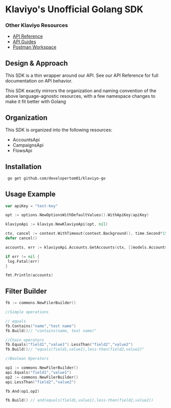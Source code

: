 # Klaviyo's Unofficial Golang SDK

### Other Klaviyo Resources

- [API Reference](https://developers.klaviyo.com/en/v2024-02-15/reference/)
- [API Guides](https://developers.klaviyo.com/en/v2024-02-15/docs)
- [Postman Workspace](https://www.postman.com/klaviyo/workspace/klaviyo-developers)

## Design & Approach

This SDK is a thin wrapper around our API. See our API Reference for full documentation on API behavior.

This SDK exactly mirrors the organization and naming convention of the above language-agnostic resources, with a few namespace changes to make it fit better with Golang

## Organization

This SDK is organized into the following resources:

- AccountsApi
- CampaignsApi
- FlowsApi

## Installation

```sh
 go get github.com/developertom01/klaviyo-go
```

## Usage Example

 ```go
 var apiKey = "test-key"

 opt := options.NewOptionsWithDefaultValues().WithApiKey(apiKey)

 klaviyoApi := klaviyo.NewKlaviyoApi(opt, nil)

 ctx, cancel := context.WithTimeout(context.Background(), time.Second*15)
 defer cancel()

 accounts, err := klaviyoApi.Accounts.GetAccounts(ctx, []models.AccountsField{models.AccountsFieldContactInformation, models.AccountsFieldContactInformation_DefaultSenderName})

 if err != nil {
  log.Fatal(err)
 }

 fmt.Println(accounts)
 ```

## Filter Builder

```go
fb := commons.NewFilerBuilder()

//Simple operations

// equals
fb.Contains("name","test name") 
fb.Build()// "contains(name, test name)"

//Chain operators
fb.Equals("field1","value1").LessThan("field2","value2") 
fb.Build()// "equals(field1,value1),less-than(field2,value2)"

//Boolean Operators

op1 := commons.NewFilerBuilder()
api.Equals("field1","value1")
op2 := commons.NewFilerBuilder()
api.LessThan("field2","value2")

fb.And(op1,op2)

fb.Build() // and(equals(field1,value1),less-than(field2,value2))

```
